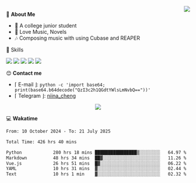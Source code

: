 <a href="#">
    <img align="right" src="https://github-readme-stats-tau-lilac-25.vercel.app/api?username=irorange27&count_private=true&show_icons=true&theme=transparent" />
</a>

💭 **About Me**

- 🏫 A college junior student
- 🍕 Love Music, Novels
- 🎶 Composing music with using Cubase and REAPER


🚀 Skills

![](https://img.shields.io/badge/-python-3e74a2?style=for-the-badge&logo=Python&logoColor=fff
)
![](https://img.shields.io/badge/-javascript-f0db4f?style=for-the-badge&logo=JavaScript&logoColor=fff
)
![](https://img.shields.io/badge/-vue3-41b883?style=for-the-badge&logo=Vue.js&logoColor=fff
)
![](https://img.shields.io/badge/-docker-2496ed?style=for-the-badge&logo=Docker&logoColor=fff
)
![](https://img.shields.io/badge/-linux-000000?style=for-the-badge&logo=Linux&logoColor=fff&color=000
)

😊 **Contact me**

- ⌈ E-mail ⌋: `python -c 'import base64; print(base64.b64decode("QzI3c2h1QGdtYWlsLmNvbQ=="))'`
- ⌈ Telegram ⌋: [niina_cheng](https://t.me/niina_cheng)

</p>
    <p align="center">
    <img src="https://profile-counter.glitch.me/{irorange27}/count.svg" />
</p>

💻 **Wakatime**

<!--START_SECTION:waka-->

```txt
From: 10 October 2024 - To: 21 July 2025

Total Time: 426 hrs 40 mins

Python            280 hrs 18 mins ████████████████▒░░░░░░░░   64.97 %
Markdown          48 hrs 34 mins  ██▓░░░░░░░░░░░░░░░░░░░░░░   11.26 %
Vue.js            26 hrs 51 mins  █▓░░░░░░░░░░░░░░░░░░░░░░░   06.22 %
YAML              10 hrs 31 mins  ▓░░░░░░░░░░░░░░░░░░░░░░░░   02.44 %
Text              10 hrs 1 min    ▓░░░░░░░░░░░░░░░░░░░░░░░░   02.32 %
```

<!--END_SECTION:waka-->
